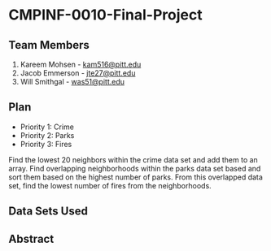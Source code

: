 # CMPINF-0010-Final-Project
## Team Members
1. Kareem Mohsen - kam516@pitt.edu
2. Jacob Emmerson - jte27@pitt.edu
3. Will Smithgal - was51@pitt.edu

## Plan

- Priority 1: Crime
- Priority 2: Parks
- Priority 3: Fires

Find the lowest 20 neighbors within the crime data set and add them to an array. Find overlapping neighborhoods within the parks data set based and sort them based on the highest number of parks. From this overlapped data set, find the lowest number of fires from the neighborhoods.

## Data Sets Used

## Abstract
